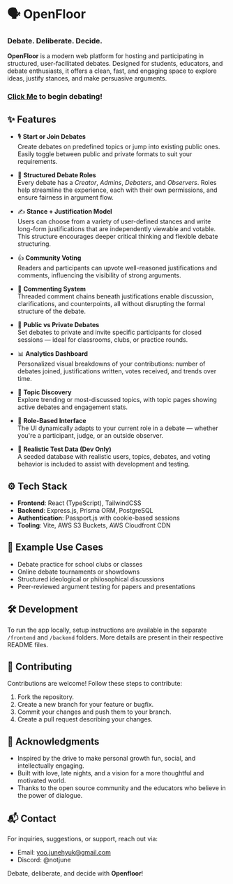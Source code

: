 # 🗣️ OpenFloor

### Debate. Deliberate. Decide.

**OpenFloor** is a modern web platform for hosting and participating in structured, user-facilitated debates. Designed for students, educators, and debate enthusiasts, it offers a clean, fast, and engaging space to explore ideas, justify stances, and make persuasive arguments.

### [Click Me](https://openfloor-debate.vercel.app/) to begin debating!

## ✨ Features

- 🎙 **Start or Join Debates**  
  Create debates on predefined topics or jump into existing public ones. Easily toggle between public and private formats to suit your requirements.

- 🧭 **Structured Debate Roles**  
  Every debate has a _Creator_, _Admins_, _Debaters_, and _Observers_. Roles help streamline the experience, each with their own permissions, and ensure fairness in argument flow.

- ✍️ **Stance + Justification Model**  
  Users can choose from a variety of user-defined stances and write long-form justifications that are independently viewable and votable. This structure encourages deeper critical thinking and flexible debate structuring.

- 👍 **Community Voting**  
  Readers and participants can upvote well-reasoned justifications and comments, influencing the visibility of strong arguments.

- 💬 **Commenting System**  
  Threaded comment chains beneath justifications enable discussion, clarifications, and counterpoints, all without disrupting the formal structure of the debate.

- 🔐 **Public vs Private Debates**  
  Set debates to private and invite specific participants for closed sessions — ideal for classrooms, clubs, or practice rounds.

- 📊 **Analytics Dashboard**  
  Personalized visual breakdowns of your contributions: number of debates joined, justifications written, votes received, and trends over time.

- 🎯 **Topic Discovery**  
  Explore trending or most-discussed topics, with topic pages showing active debates and engagement stats.

- 🔄 **Role-Based Interface**  
  The UI dynamically adapts to your current role in a debate — whether you're a participant, judge, or an outside observer.

- 🧪 **Realistic Test Data (Dev Only)**  
  A seeded database with realistic users, topics, debates, and voting behavior is included to assist with development and testing.

## ⚙️ Tech Stack

- **Frontend**: React (TypeScript), TailwindCSS
- **Backend**: Express.js, Prisma ORM, PostgreSQL
- **Authentication**: Passport.js with cookie-based sessions
- **Tooling**: Vite, AWS S3 Buckets, AWS Cloudfront CDN

## 🧪 Example Use Cases

- Debate practice for school clubs or classes
- Online debate tournaments or showdowns
- Structured ideological or philosophical discussions
- Peer-reviewed argument testing for papers and presentations

## 🛠️ Development

To run the app locally, setup instructions are available in the separate `/frontend` and `/backend` folders. More details are present in their respective README files.

## 🤝 Contributing

Contributions are welcome! Follow these steps to contribute:

1. Fork the repository.
2. Create a new branch for your feature or bugfix.
3. Commit your changes and push them to your branch.
4. Create a pull request describing your changes.

## 🙏 Acknowledgments

- Inspired by the drive to make personal growth fun, social, and intellectually engaging.
- Built with love, late nights, and a vision for a more thoughtful and motivated world.
- Thanks to the open source community and the educators who believe in the power of dialogue.

## 📬 Contact

For inquiries, suggestions, or support, reach out via:

- Email: yoo.junehyuk@gmail.com
- Discord: @notjune

Debate, deliberate, and decide with **Openfloor**!
